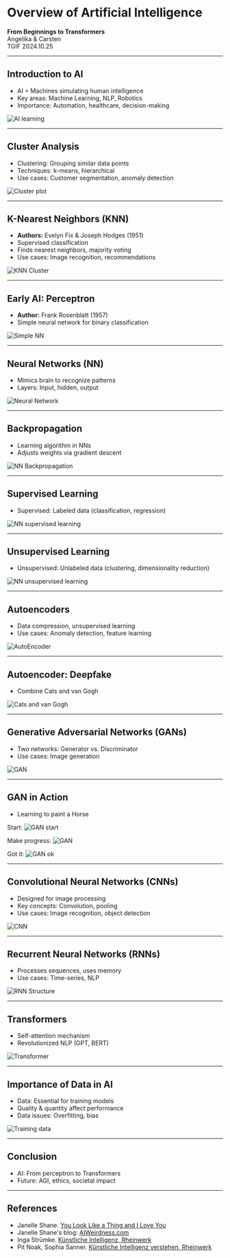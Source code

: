 # Overview of Artificial Intelligence
**From Beginnings to Transformers**  
Angelika & Carsten  
TGIF 2024.10.25

---

## Introduction to AI
- AI = Machines simulating human intelligence
- Key areas: Machine Learning, NLP, Robotics
- Importance: Automation, healthcare, decision-making

![AI learning](images/book/janelle-ki/3-65_AI-learning.jpeg)

---

## Cluster Analysis
- Clustering: Grouping similar data points
- Techniques: k-means, hierarchical
- Use cases: Customer segmentation, anomaly detection

![Cluster plot](images/book/sophia-ki/9-6_KNN-Cluster.jpeg)

---

## K-Nearest Neighbors (KNN)
- **Authors:** Evelyn Fix & Joseph Hodges (1951)
- Supervised classification
- Finds nearest neighbors, majority voting
- Use cases: Image recognition, recommendations

![KNN Cluster](images/book/sophia-ki/9-6_KNN-Cluster.jpeg)

---

## Early AI: Perceptron
- **Author:** Frank Rosenblatt (1957)
- Simple neural network for binary classification

![Simple NN](images/book/janelle-ki/3-71_NN-simple.jpeg)

---

## Neural Networks (NN)
- Mimics brain to recognize patterns
- Layers: Input, hidden, output

![Neural Network](images/book/inga-ki/2-5_NN.jpeg)

---

## Backpropagation
- Learning algorithm in NNs
- Adjusts weights via gradient descent

![NN Backpropagation](images/book/sophia-ki/12-0_NN-backpropagation.jpeg)

---

## Supervised  Learning
- Supervised: Labeled data (classification, regression)

![NN supervised learning](images/book/sophia-ki/11-2_NN-supervised.jpeg)

---

## Unsupervised Learning
- Unsupervised: Unlabeled data (clustering, dimensionality reduction)

![NN unsupervised learning](images/book/sophia-ki/11-2_NN-supervised.jpeg)

---

## Autoencoders
- Data compression, unsupervised learning
- Use cases: Anomaly detection, feature learning

![AutoEncoder](images/book/inga-ki/5-2_AutoEncoder.jpeg)

---

## Autoencoder: Deepfake
- Combine Cats and van Gogh

![Cats and van Gogh](images/book/inga-ki/5-3_deepfake.jpeg)  

---

## Generative Adversarial Networks (GANs)
- Two networks: Generator vs. Discriminator
- Use cases: Image generation

![GAN](images/book/inga-ki/5-1_GAN.jpeg)  

---

## GAN in Action
- Learning to paint a Horse

Start:
![GAN start](images/book/janelle-ki/3-107_GAN-start.jpeg)

Make progress:
![GAN](images/book/janelle-ki/3-107_GAN.jpeg)

Got it:
![GAN ok](images/book/janelle-ki/3-107_GAN-ok.jpeg)  

---

## Convolutional Neural Networks (CNNs)
- Designed for image processing
- Key concepts: Convolution, pooling
- Use cases: Image recognition, object detection

![CNN](images/book/janelle-ki/3-73_CNN-2.jpeg)

---

## Recurrent Neural Networks (RNNs)
- Processes sequences, uses memory
- Use cases: Time-series, NLP

![RNN Structure](images/book/janelle-ki/3-65_AI-learning.jpeg)

---

## Transformers
- Self-attention mechanism
- Revolutionized NLP (GPT, BERT)

![Transformer](images/book/sophia-ki/14-1_Transformer.jpeg)

---

## Importance of Data in AI
- Data: Essential for training models
- Quality & quantity affect performance
- Data issues: Overfitting, bias

![Training data](images/book/sophia-ki/11-1_training-data.jpeg)

---

## Conclusion
- AI: From perceptron to Transformers
- Future: AGI, ethics, societal impact

---

## References
- Janelle Shane. [You Look Like a Thing and I Love You](https://www.janelleshane.com/book-you-look-like-a-thing)
- Janelle Shane's blog: [AIWeirdness.com](https://www.aiweirdness.com)
- Inga Strümke. [Künstliche Intelligenz, Rheinwerk](https://www.rheinwerk-verlag.de/kuenstliche-intelligenz-wie-sie-funktioniert-und-was-sie-fuer-uns-bedeutet/)
- Pit Noak, Sophia Sanner. [Künstliche Intelligenz verstehen, Rheinwerk](https://www.rheinwerk-verlag.de/kuenstliche-intelligenz-verstehen-eine-spielerische-einfuehrung/)
